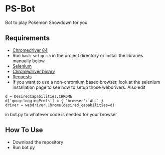 # PS-Bot
Bot to play Pokemon Showdown for you
## Requirements
- [Chromedriver 84](https://chromedriver.chromium.org/downloads)
- Run `bash setup.sh` in the project directory or install the libraries manually below
- [Selenium](https://selenium-python.readthedocs.io/installation.html)
- [Chromedriver binary](https://pypi.org/project/chromedriver-binary/)
- [Requests](https://pypi.org/project/requests/2.7.0/)
- If you want to use a non-chromium based browser, look at the selenium installation page to see how to setup those webdrivers. Also edit 
```
d = DesiredCapabilities.CHROME
d['goog:loggingPrefs'] = { 'browser':'ALL' }
driver = webdriver.Chrome(desired_capabilities=d)
```
in bot.py to whatever code is needed for your browser
## How To Use
- Download the repository
- Run bot.py
